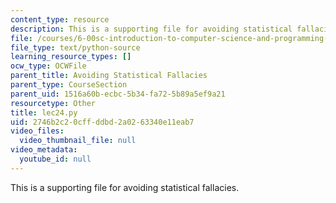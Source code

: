 ```yaml
---
content_type: resource
description: This is a supporting file for avoiding statistical fallacies.
file: /courses/6-00sc-introduction-to-computer-science-and-programming-spring-2011/2746b2c20cffddbd2a0263340e11eab7_lec24.py
file_type: text/python-source
learning_resource_types: []
ocw_type: OCWFile
parent_title: Avoiding Statistical Fallacies
parent_type: CourseSection
parent_uid: 1516a60b-ecbc-5b34-fa72-5b89a5ef9a21
resourcetype: Other
title: lec24.py
uid: 2746b2c2-0cff-ddbd-2a02-63340e11eab7
video_files:
  video_thumbnail_file: null
video_metadata:
  youtube_id: null
---
```

This is a supporting file for avoiding statistical fallacies.

